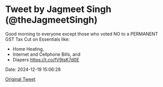 # Tweet by Jagmeet Singh (@theJagmeetSingh)

Good morning to everyone except those who voted NO to a PERMANENT GST Tax Cut on Essentials like: 

- Home Heating, 
- Internet and Cellphone Bills, and 
- Diapers https://t.co/fV9tsK7d0E

Date: 2024-12-19 15:06:28

[Original Tweet](https://x.com/theJagmeetSingh/status/1869761223937438057)
